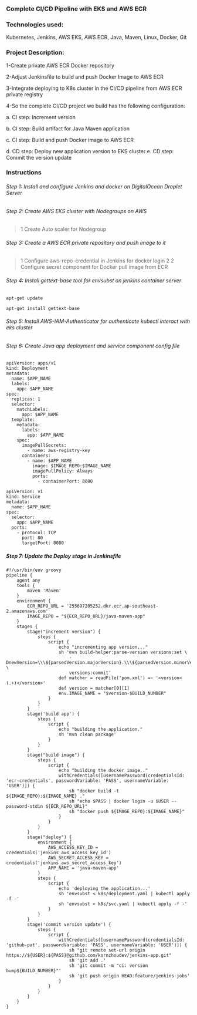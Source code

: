 ### Complete CI/CD Pipeline with EKS and AWS ECR
### Technologies used:
Kubernetes, Jenkins, AWS EKS, AWS ECR, Java, Maven, Linux, Docker, Git
### Project Description:

1-Create private AWS ECR Docker repository

2-Adjust Jenkinsfile to build and push Docker Image to AWS ECR

3-Integrate deploying to K8s cluster in the CI/CD pipeline from AWS ECR private registry

4-So the complete CI/CD project we build has the following configuration:

a. CI step: Increment version

b. CI step: Build artifact for Java Maven application

c. CI step: Build and push Docker image to AWS ECR

d. CD step: Deploy new application version to EKS cluster e. CD step: Commit the version update
### Instructions
###### Step 1: Install and configure Jenkins and docker on DigitalOcean Droplet Server
###### Step 2: Create AWS EKS cluster with Nodegroups on AWS
> 1 Create Auto scaler for Nodegroup
###### Step 3: Create a AWS ECR private repository and push image to it
> 1 Configure aws-repo-credential in Jenkins for docker login
> 2 2 Configure secret component for Docker pull image from ECR
###### Step 4: Install gettext-base tool for envsubst on jenkins container server
```
apt-get update
```
```
apt-get install gettext-base
```
###### Step 5: Install AWS-IAM-Authenticator for authenticate kubectl interact with eks cluster
###### Step 6: Create Java app deployment and service component config file

```
apiVersion: apps/v1
kind: Deployment
metadata:
  name: $APP_NAME
  labels:
    app: $APP_NAME
spec:
  replicas: 1
  selector:
    matchLabels:
      app: $APP_NAME
  template:
    metadata:
      labels:
        app: $APP_NAME
    spec:
      imagePullSecrets:
        - name: aws-registry-key
      containers:
        - name: $APP_NAME
          image: $IMAGE_REPO:$IMAGE_NAME
          imagePullPolicy: Always
          ports:
            - containerPort: 8080
```
```
apiVersion: v1
kind: Service
metadata:
  name: $APP_NAME
spec:
  selector:
    app: $APP_NAME
  ports:
    - protocol: TCP
      port: 80
      targetPort: 8080
```
##### Step 7: Update the Deploy stage in Jenkinsfile
```
#!/usr/bin/env groovy
pipeline {
    agent any
    tools {
        maven 'Maven'
    }
    environment {
        ECR_REPO_URL = '255697205252.dkr.ecr.ap-southeast-2.amazonaws.com'
        IMAGE_REPO = "${ECR_REPO_URL}/java-maven-app"
    }
    stages {
        stage("increment version") {
            steps {
                script {
                    echo "incrementing app version..."
                    sh 'mvn build-helper:parse-version versions:set \
                        -DnewVersion=\\\${parsedVersion.majorVersion}.\\\${parsedVersion.minorVersion}.\\\${parsedVersion.nextIncrementalVersion} \
                        versions:commit'
                    def matcher = readFile('pom.xml') =~ '<version>(.+)</version>'
                    def version = matcher[0][1]
                    env.IMAGE_NAME = "$version-$BUILD_NUMBER"
                }
            }
        }
        stage('build app') {
            steps {
                script {
                    echo "building the application."
                    sh 'mvn clean package'
                }
            }
        }
        stage("build image") {
            steps {
                script {
                    echo "building the docker image.."
                    withCredentials([usernamePassword(credentialsId: 'ecr-credentials', passwordVariable: 'PASS', usernameVariable: 'USER')]) {
                        sh "docker build -t ${IMAGE_REPO}:${IMAGE_NAME} ."
                        sh "echo $PASS | docker login -u $USER --password-stdin ${ECR_REPO_URL}"
                        sh "docker push ${IMAGE_REPO}:${IMAGE_NAME}"
                    }
                }
            }
        }    
        stage("deploy") {
            environment {
                AWS_ACCESS_KEY_ID = credentials('jenkins_aws_access_key_id')
                AWS_SECRET_ACCESS_KEY = credentials('jenkins_aws_secret_access_key')
                APP_NAME = 'java-maven-app'
            }
            steps {
                script {
                    echo 'deploying the application...'
                    sh 'envsubst < k8s/deployment.yaml | kubectl apply -f -'
                    sh 'envsubst < k8s/svc.yaml | kubectl apply -f -'
                }
            }
        }
        stage('commit version update') {
            steps {
                script {
                    withCredentials([usernamePassword(credentialsId: 'github-pat', passwordVariable: 'PASS', usernameVariable: 'USER')]) {
                        sh "git remote set-url origin https://${USER}:${PASS}@github.com/kornzhoudev/jenkins-app.git"
                        sh 'git add .'
                        sh 'git commit -m "ci: version bump${BUILD_NUMBER}"'
                        sh 'git push origin HEAD:feature/jenkins-jobs'
                    }
                }
            }
        }
    }
}
```

